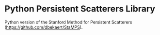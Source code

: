 # Python Persistent Scatterers Library

Python version of the Stanford Method for Persistent Scatterers (https://github.com/dbekaert/StaMPS).
